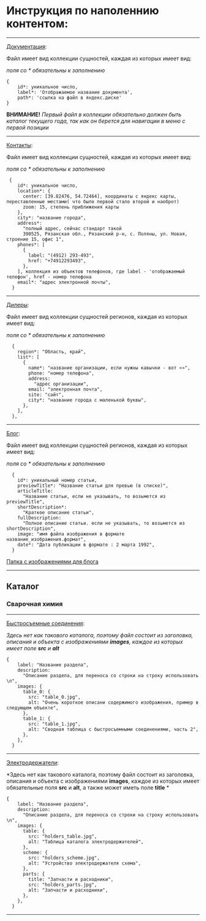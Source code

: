# Инструкция по наполеннию контентом:
---

[Документация](/frontend/src/api/documentation/db.ts):

Файл имеет вид коллекции сущностей, каждая из которых имеет вид:

*поля со * обязательны к заполнению*
```
{
    id*: уникальное число,
    label*: 'Отображаемое название документа',
    path*: 'ссылка на файл в яндекс.диске'
}
```
**ВНИМАНИЕ!**
*Первый файл в коллекции обязательно должен быть каталог текущего года, так как он берется для навигации в меню с первой позиции*

---

[Контакты](/frontend/src/api/contacts/db.ts): 

Файл имеет вид коллекции сущностей, каждая из которых имеет вид:

*поля со * обязательны к заполнению*
```
 {
    id*: уникальное число,
    location*: {
      center: [39.82476, 54.72464], координаты с яндекс карты, переставленные местами( что было первой стало второй и наоброт)
      zoom: 15, степень приближения карты
    },
    city*: "название города",
    address*:
      "полный адрес, сейчас стандарт такой
      390525, Рязанская обл., Рязанский р-н, с. Поляны, ул. Новая, строение 15, офис 1",
    phones*: [
      {
        label: "(4912) 293-493",
        href: "+74912293493",
      },
    ], коллекция из объектов телефонов, где label - 'отображаемый телефон', href - номер телефона
    email*: "адрес электронной почты",
  }
  ```

  ---

[Дилеры](/frontend/src/api/dealers/db.ts): 

Файл имеет вид коллекции сущностей регионов, каждая из которых имеет вид:

*поля со * обязательны к заполнению*
```
  {
    region*: "Область, край",
    list*: [
      {
        name*: "название организации, если нужны кавычки - вот «»",
        phone: "номер телефона",
        address:
          "адрес организации",
        email: "электронная почта",
        site: "сайт",
        city*: "название города с маленькой буквы",
      },
    ],
  },
```
---

[Блог](/frontend/src/api/blog/db.ts): 

Файл имеет вид коллекции сущностей регионов, каждая из которых имеет вид:

*поля со * обязательны к заполнению*
```
  {
    id*: уникальный номер статьи,
    previewTitle*: "Название статьи для превью (в списке)",
    articleTitle:
      "Название статьи, если не указывать, то возьмется из previewTitle",
    shortDescription*:
      "Краткое описание статьи",
    fullDescription:
      "Полное описание статьи. если не указывать, то возьмется из shortDescription",
    image: "имя файла изображения в формате название_изображения.формат",
    date*: "Дата публикации в формате : 2 марта 1992",
  }
```
[Папка с изображениями для блога](/frontend/public/blog)

---

## Каталог

### Сварочная химия
---
[Быстросъемные соединения](/frontend/src/api/catalog/chemistry/subcategories/quick_couplings.ts): 

*Здесь нет как такового каталога, поэтому файл состоит из заголовка, описания и объекта с изображениями **images**, каждое из которых имеет поле **src** и **alt***
```
{
    label: "Название раздела",
    description:
      "Описание раздела, для переноса со строки на строку использовать \n",
    images: {
      table_0: {
        src: "table_0.jpg", 
        alt: "Очень короткое описани содержимого изображения, пример в следующем объекте",
      },
      table_1: {
        src: "table_1.jpg",
        alt: "Сводная таблица с быстросъемными соединениями, часть 2",
      },
    },
  }
```
---

[Электродержатели](/frontend/src/api/catalog/chemistry/subcategories/electrical_holders.ts): 

*Здесь нет как такового каталога, поэтому файл состоит из заголовка, описания и объекта с изображениями **images**, каждое из которых имеет обязательные поля **src** и **alt**, а также может иметь поле **title** *
```
{
    label: "Название раздела",
    description:
      "Описание раздела, для переноса со строки на строку использовать \n",
    images: {
      table: {
        src: "holders_table.jpg",
        alt: "Таблица каталога электродержателей",
      },
      scheme: {
        src: "holders_scheme.jpg",
        alt: "Устройство электродержателя схема",
      },
      parts: {
        title: "Запчасти и расходники",
        src: "holders_parts.jpg",
        alt: "Запчасти и расходники",
      },
    },
  }
```
---